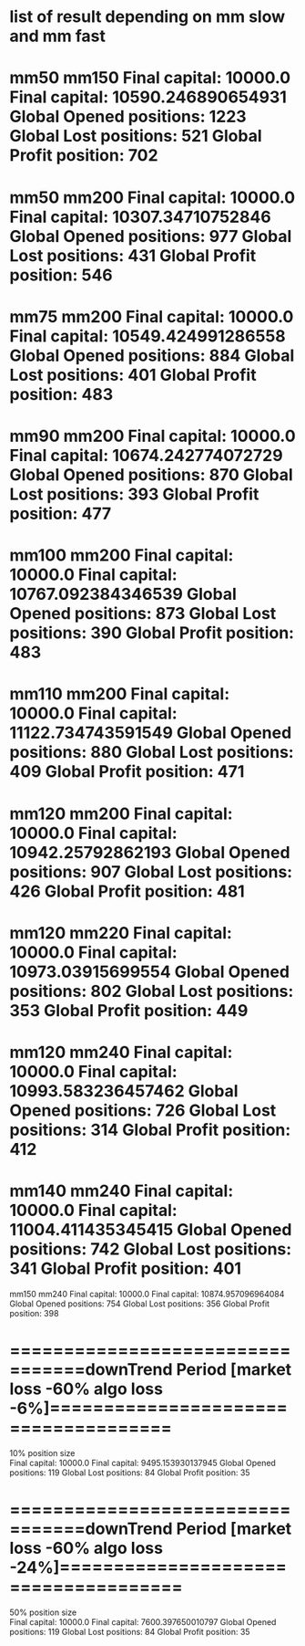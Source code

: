# list of result depending on mm slow and mm fast 

mm50
mm150
Final capital: 10000.0
Final capital: 10590.246890654931
Global Opened positions: 1223
Global Lost positions: 521
Global Profit position: 702
===================================
mm50
mm200
Final capital: 10000.0
Final capital: 10307.34710752846
Global Opened positions: 977
Global Lost positions: 431
Global Profit position: 546
=============================================
mm75
mm200
Final capital: 10000.0
Final capital: 10549.424991286558
Global Opened positions: 884
Global Lost positions: 401
Global Profit position: 483
=============================================
mm90
mm200
Final capital: 10000.0
Final capital: 10674.242774072729
Global Opened positions: 870
Global Lost positions: 393
Global Profit position: 477
===============================================
mm100
mm200
Final capital: 10000.0
Final capital: 10767.092384346539
Global Opened positions: 873
Global Lost positions: 390
Global Profit position: 483
===============================================
mm110
mm200
Final capital: 10000.0
Final capital: 11122.734743591549
Global Opened positions: 880
Global Lost positions: 409
Global Profit position: 471
======================================
mm120
mm200
Final capital: 10000.0
Final capital: 10942.25792862193
Global Opened positions: 907
Global Lost positions: 426
Global Profit position: 481
===================================
mm120
mm220
Final capital: 10000.0
Final capital: 10973.03915699554
Global Opened positions: 802
Global Lost positions: 353
Global Profit position: 449
======================================
mm120
mm240
Final capital: 10000.0
Final capital: 10993.583236457462
Global Opened positions: 726
Global Lost positions: 314
Global Profit position: 412
=====================================
mm140
mm240
Final capital: 10000.0
Final capital: 11004.411435345415
Global Opened positions: 742
Global Lost positions: 341
Global Profit position: 401
====================================
mm150
mm240
Final capital: 10000.0
Final capital: 10874.957096964084
Global Opened positions: 754
Global Lost positions: 356
Global Profit position: 398


# =================================downTrend Period [market loss -60% algo loss -6%]=====================================
10% position size                            
Final capital: 10000.0
Final capital: 9495.153930137945
Global Opened positions: 119
Global Lost positions: 84
Global Profit position: 35
# =================================downTrend Period [market loss -60% algo loss -24%]=====================================
50% position size                            
Final capital: 10000.0
Final capital: 7600.397650010797
Global Opened positions: 119
Global Lost positions: 84
Global Profit position: 35



